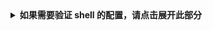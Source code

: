 
<details>
<summary><strong>如果需要验证 shell 的配置，请点击展开此部分</strong></summary>
<!-- To verify your shell configuration, expand this section -->

Like most UNIX-like operating system, macOS can support multiple shells,
like `bash`, `zsh`, and `sh`.
As of the October 2019 release of macOS Catalina (macOS 10.15),
Zsh or `zsh` is the default shell for macOS.

macOS 与大多数「类 UNIX」操作系统一样，
macOS 可以支持多种 shell，
如 `bash`、`zsh` 和 `sh`。
从 2019 年 10 月发布的 macOS Catalina (macOS 10.15) 开始，
Zsh 或 `zsh` 成为了 macOS 的默认 shell。

#### Check and set `zsh` as default

#### 检查并将 `zsh` 设置为默认

1. To verify `zsh` was set as the default macOS shell,
   run the [Directory Services command line utility][dscl].

   请运行 [目录服务命令行程序][dscl]
   来验证 `zsh` 是否被设置为 macOS 的默认 shell。

    ```console
    $ dscl . -read ~/ UserShell
    ```

    The command should print the following as its response.

    该命令应该会打印以下内容。

    ```console
    UserShell: /bin/zsh
    ```

    You can skip the remaining steps.

    如果确认为默认，你可以跳过剩余的步骤。

1. If you need to install `zsh`,
   follow the procedure in [this Wiki][install-zsh].

   如果需要安装 `zsh`，
   请按照 [Wiki][install-zsh] 中的步骤进行操作。

1. If you need to change your default shell to `zsh`,
   run the `chsh` command.

   如果需要将默认的 shell 更改为 `zsh`，
   请运行 `chsh` 命令。

    ```console
    $ chsh -s `which zsh`
    ```

To learn more about macOS and `zsh`, check out
[Use zsh as the default shell on your Mac][zsh-mac]
in the macOS documentation.

如果需要了解更多关于 macOS 和 `zsh` 的信息，
请查阅 macOS 文档中的 [在 Mac 上使用 zsh 作为默认 shell][zsh-mac]。

</details>

[install-zsh]: https://github.com/ohmyzsh/ohmyzsh/wiki/Installing-ZSH
[dscl]: https://ss64.com/mac/dscl.html

